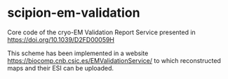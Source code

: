# scipion-em-validation
Core code of the cryo-EM Validation Report Service presented in https://doi.org/10.1039/D2FD00059H

This scheme has been implemented in a website https://biocomp.cnb.csic.es/EMValidationService/ to which reconstructed maps and their ESI can be uploaded.